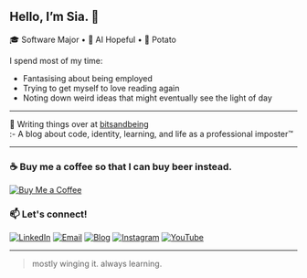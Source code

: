 ##  Hello, I’m Sia. 🍮

🎓 Software Major • 🧠 AI Hopeful • 🥔 Potato

I spend most of my time:
- Fantasising about being employed
- Trying to get myself to love reading again
- Noting down weird ideas that might eventually see the light of day

---

📝 Writing things over at [bitsandbeing](https://bitsandbeing.github.io)  
:- A blog about code, identity, learning, and life as a professional imposter™

---

### ☕️ Buy me a coffee so that I can buy beer instead.

[![Buy Me a Coffee](https://img.shields.io/badge/coffee-%23FFDD00.svg?&style=flat&logo=buy-me-a-coffee&logoColor=black)](https://coff.ee/cyasiaseeya)

### 📫 Let's connect!

[![LinkedIn](https://img.shields.io/badge/linkedin-%230077B5.svg?&style=flat&logo=linkedin&logoColor=white)](https://www.linkedin.com/in/cyasiaseeya)
[![Email](https://img.shields.io/badge/email-%23D14836.svg?&style=flat&logo=gmail&logoColor=white)](mailto:cyasiaseeya@email.com)
[![Blog](https://img.shields.io/badge/blog-%2312100E.svg?&style=flat&logo=github&logoColor=white)](https://bitsandbeing.github.io)
[![Instagram](https://img.shields.io/badge/instagram-%23E4405F.svg?&style=flat&logo=instagram&logoColor=white)](https://instagram.com/cyasiaseeya)
[![YouTube](https://img.shields.io/badge/youtube-%23FF0000.svg?&style=flat&logo=youtube&logoColor=white)](https://www.youtube.com/@cyasiaseeya)

---

> mostly winging it. always learning.
